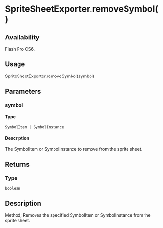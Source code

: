 # SpriteSheetExporter.removeSymbol()

## Availability

Flash Pro CS6.

## Usage

SpriteSheetExporter.removeSymbol(symbol)

## Parameters

### **symbol**

#### Type

```typescript
SymbolItem | SymbolInstance
```

#### Description

The SymbolItem or SymbolInstance to remove from the sprite sheet.

## Returns

### Type

```typescript
boolean
```

## Description

Method; Removes the specified SymbolItem or SymbolInstance from the sprite sheet.
